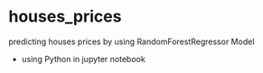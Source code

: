 # houses_prices
predicting houses prices by using RandomForestRegressor Model
- using Python in jupyter notebook
